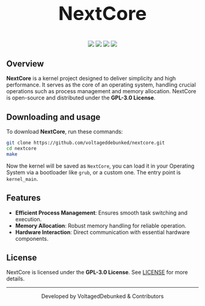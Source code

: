 <h2 align="center" style="font-size: 50px;">NextCore</h2>
<p align="center">
  <img src="https://img.shields.io/github/license/VoltagedDebunked/nextcore?color=blue&style=for-the-badge">
  <img src="https://img.shields.io/github/stars/VoltagedDebunked/nextcore?style=for-the-badge">
  <img src="https://img.shields.io/github/forks/VoltagedDebunked/nextcore?style=for-the-badge">
  <img src="https://img.shields.io/badge/build-stable-green?style=for-the-badge">
</p>

## Overview

**NextCore** is a kernel project designed to deliver simplicity and high performance. It serves as the core of an operating system, handling crucial operations such as process management and memory allocation. NextCore is open-source and distributed under the **GPL-3.0 License**.

## Downloading and usage

To download **NextCore**, run these commands:

```bash
git clone https://github.com/voltageddebunked/nextcore.git
cd nextcore
make
```

Now the kernel will be saved as `NextCore`, you can load it in your Operating System via a bootloader like `grub`, or a custom one. The entry point is `kernel_main`.

## Features

- **Efficient Process Management**: Ensures smooth task switching and execution.
- **Memory Allocation**: Robust memory handling for reliable operation.
- **Hardware Interaction**: Direct communication with essential hardware components.

## License

NextCore is licensed under the **GPL-3.0 License**. See [LICENSE](LICENSE) for more details.

---

<p align="center">Developed by VoltagedDebunked & Contributors</p>
